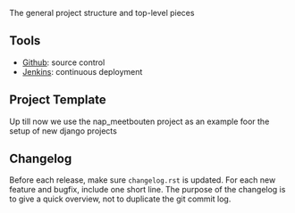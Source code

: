 The general project structure and top-level pieces

## Tools

- [Github](https://github.com/DatapuntAmsterdam/): source control
- [Jenkins](https://ci.datapunt.amsterdam.nl/): continuous deployment

## Project Template

Up till now we use the nap_meetbouten project as an example foor the setup of new django projects

## Changelog

Before each release, make sure `changelog.rst` is updated. For each new feature
and bugfix, include one short line. The purpose of the changelog is to give a
quick overview, not to duplicate the git commit log.
